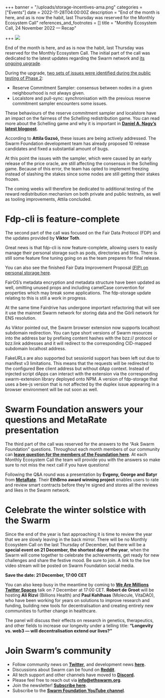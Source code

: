 +++
banner = "/uploads/storage-incentives-ama.png"
categories = ["Events"]
date = 2022-11-28T04:00:00Z
description = "End of the month is here, and as is now the habit, last Thursday was reserved for the Monthly Ecosystem Call"
references_and_footnotes = []
title = "Monthly Ecosystem Call, 24 November 2022 — Recap"

+++
![](/uploads/storage-incentives-ama.png)

End of the month is here, and as is now the habit, last Thursday was reserved for the Monthly Ecosystem Call. The initial part of the call was dedicated to the latest updates regarding the Swarm network and [its ongoing upgrade](https://medium.com/ethereum-swarm/towards-the-world-computer-the-swarm-network-upgrade-has-started-cfba1ed68330).

During the upgrade, [two sets of issues were identified during the public testing of Phase 2](https://medium.com/ethereum-swarm/storage-incentives-timeline-update-26ab959d8ca3):

* Reserve Commitment Sampler: consensus between nodes in a given neighbourhood is not always given.
* Localstore and pull-sync: synchronisation with the previous reserve commitment sampler encounters some issues.

These behaviours of the reserve commitment sampler and localstore have an impact on the fairness of the Schelling redistribution game. You can read more about the Schelling game and why it is important in [**Daniel A. Nagy’s latest blogpost**](https://medium.com/ethereum-swarm/the-mechanics-of-swarm-networks-storage-incentives-3bf68bf64ceb).

According to **Attila Gazsó,** these issues are being actively addressed. The Swarm Foundation development team has already proposed 10 release candidates and fixed a substantial amount of bugs.

At this point the issues with the sampler, which were caused by an early release of the price oracle, are still affecting the consensus in the Schelling game. Because of this error, the team has opted to implement freezing instead of slashing the stakes since some nodes are still getting their stakes frozen.

The coming weeks will therefore be dedicated to additional testing of the reward redistribution mechanism on both private and public testnets, as well as tooling improvements, Attila concluded.

# Fdp-cli is feature-complete

The second part of the call was focused on the Fair Data Protocol (FDP) and the updates provided by **Viktor Toth**.

Great news is that fdp-cli is now feature-complete, allowing users to easily manage their personal storage such as pods, directories and files. There is still some feature fine tuning going on as the team prepares for final release.

You can also see the finished Fair Data Improvement Proposal [(FIP) on personal storage here](https://github.com/fairDataSociety/FIPs/pull/61).

FairOS’s metadata encryption and metadata structure have been updated as well, omitting unused props and including camelCase convention for properties which may break some applications. The fdp-storage update relating to this is still a work in progress.

At the same time Fairdrive has undergone important refactoring that will see it use the mainnet Swarm network for storing data and the Görli network for ENS resolution.

As Viktor pointed out, the Swarm browser extension now supports localhost subdomain redirection. You can type short versions of Swarm resources into the address bar by prefixing content hashes with the bzz:// protocol or bzz.link addresses and it will redirect to the corresponding CID-mapped subdomain localhost address.

FakeURLs are also supported but sessionId support has been left out due to manifest v3 limitations. This means that the requests will be redirected to the configured Bee client address but without dApp context. Instead of injected script dApps can interact with the extension via the corresponding swarm-extension library deployed onto NPM. A version of fdp-storage that uses a bee-js version that is not affected by the duplex issue appearing in a browser environment will be out soon as well.

# Swarm Foundation answers your questions and MetaRate presentation

The third part of the call was reserved for the answers to the “Ask Swarm Foundation” questions. Throughout each month members of our community can [**leave question for the members of the Foundation here**](https://airtable.com/shrKnOLdMkHkS1m3y). At each Monthly Ecosystem Call the team will provide you with the answers so make sure to not miss the next call if you have questions!

Following the Q&A round was a presentation by **Evgeny, George and Batyr** from [**MetaRate**](https://devfolio.co/projects/metarate-7c20). Their **EthBrno award winning project** enables users to rate and review smart contracts before they’re signed and stores all the reviews and likes in the Swarm network.

# Celebrate the winter solstice with the Swarm

Since the end of the year is fast approaching it is time to review the year that we are slowly leaving in the back mirror. There will be no Monthly Ecosystem Call on the last Thursday of December, but there will be a **special event on 21 December, the shortest day of the year**, when the Swarm will come together to celebrate the achievements, get ready for new challenges and share the festive mood. Be sure to join. A link to the live video stream will be posted on Swarm Foundation social media.

**Save the date: 21 December, 17:00 CET**

You can also keep busy in the meantime by coming to [**We Are Millions Twitter Spaces**](https://twitter.com/WAMillions) talk on 7 December at 17:00 CET. **Robert de Groot** will be hosting **Ali Rizvi** (Billions Health) and **Paul Kohlhaas** (Molecule, VitaDAO), who have been working for years on solutions to improve research and funding, building new tools for decentralisation and creating entirely new communities to further change in healthcare.

The panel will discuss their effects on research in genetics, therapeutics, and other fields to increase our longevity under a telling title: **“Longevity vs. web3 — will decentralisation extend our lives?”**

# **Join Swarm’s community**

* Follow community news on [**Twitter**](https://twitter.com/ethswarmhive), and development news [**here**](https://twitter.com/ethswarm)**.**
* Discussions about Swarm can be found on [**Reddit**](https://www.reddit.com/r/ethswarm/).
* All tech support and other channels have moved to [**Discord**](https://discord.gg/wdghaQsGq5)**.**
* Please feel free to reach out via **info@ethswarm.org**.
* Join the newsletter! [**Subscribe here**](https://www.ethswarm.org/newsletter.html).
* Subscribe to the [**Swarm Foundation YouTube channel**](https://www.youtube.com/channel/UCu6ywn9MTqdREuE6xuRkskA/videos).